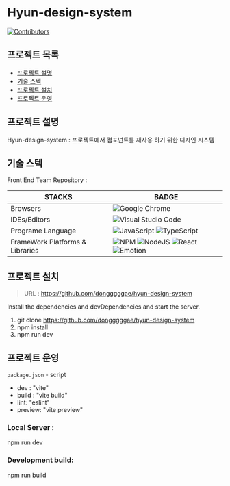 # Hyun-design-system

[![Contributors](https://img.shields.io/badge/contributors-1-blue.svg?style=flat)](#contributors-)

## 프로젝트 목록

- [프로젝트 설명](#프로젝트-설명)
- [기술 스텍](#기술-스텍)
- [프로젝트 설치](#프로젝트-설치)
- [프로젝트 운영](#프로젝트-운영)

## 프로젝트 설명

Hyun-design-system : 프로젝트에서 컴포넌트를 재사용 하기 위한 디자인 시스템

## 기술 스텍

Front End Team Repository :

| STACKS                          | BADGE                                                                                                                                                                                                                                                                                                                                                                                                 |
| ------------------------------- | ----------------------------------------------------------------------------------------------------------------------------------------------------------------------------------------------------------------------------------------------------------------------------------------------------------------------------------------------------------------------------------------------------- |
| Browsers                        | ![Google Chrome](https://img.shields.io/badge/Google%20Chrome-4285F4?style=flat&logo=GoogleChrome&logoColor=white)                                                                                                                                                                                                                                                                                    |
| IDEs/Editors                    | ![Visual Studio Code](https://img.shields.io/badge/Visual%20Studio%20Code-0078d7.svg?style=flat&logo=visual-studio-code&logoColor=white)                                                                                                                                                                                                                                                              |
| Programe Language               | ![JavaScript](https://img.shields.io/badge/javascript-%23323330.svg?style=flat&logo=javascript&logoColor=%23F7DF1E) ![TypeScript](https://img.shields.io/badge/typescript-%233178C6.svg?style=flat&logo=typescript&logoColor=%23FFFFFF)                                                                                                                                                               |
| FrameWork Platforms & Libraries | ![NPM](https://img.shields.io/badge/NPM-%23000000.svg?style=flat&logo=npm&logoColor=white) ![NodeJS](https://img.shields.io/badge/node.js-6DA55F?style=flat&logo=node.js&logoColor=white) ![React](https://img.shields.io/badge/React-%2320232a.svg?style=flat&logo=react&logoColor=%2361DAFB) ![Emotion](https://img.shields.io/badge/emotion-%23DB7093.svg?style=flat&logo=emotion&logoColor=white) |

## 프로젝트 설치

> URL : https://github.com/dongggggae/hyun-design-system

Install the dependencies and devDependencies and start the server.

1. git clone https://github.com/dongggggae/hyun-design-system
2. npm install
3. npm run dev

## 프로젝트 운영

`package.json` - script

- dev : "vite"
- build : "vite build"
- lint: "eslint"
- preview: "vite preview"

### Local Server :

npm run dev

### Development build:

npm run build
